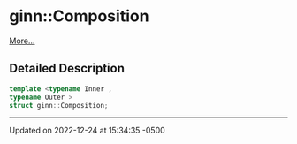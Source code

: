 # ginn::Composition


 [More...](#detailed-description)

## Detailed Description

```cpp
template <typename Inner ,
typename Outer >
struct ginn::Composition;
```

-------------------------------

Updated on 2022-12-24 at 15:34:35 -0500